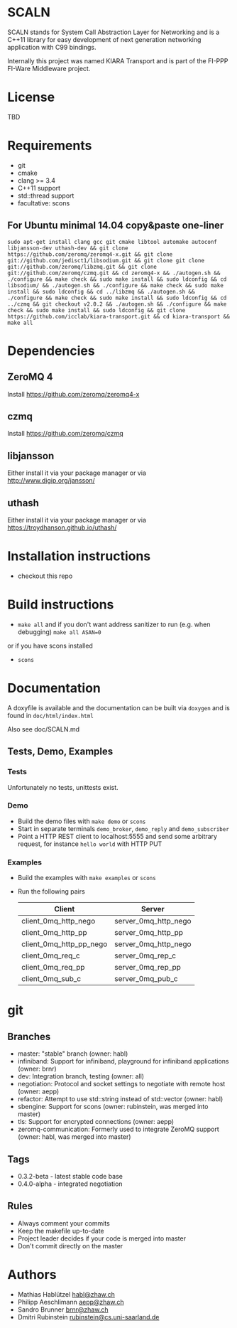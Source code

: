 # SCALN
SCALN stands for System Call Abstraction Layer for Networking
and is a C++11 library for easy development of next generation networking
application with C99 bindings.

Internally this project was named KIARA Transport and is part of the FI-PPP FI-Ware Middleware project.

# License

TBD

# Requirements
* git
* cmake
* clang >= 3.4
* C++11 support
* std::thread support
* facultative: scons

## For Ubuntu minimal 14.04 copy&paste one-liner
`sudo apt-get install clang gcc git cmake libtool automake autoconf libjansson-dev uthash-dev && git clone https://github.com/zeromq/zeromq4-x.git && git clone git://github.com/jedisct1/libsodium.git && git clone git clone git://github.com/zeromq/libzmq.git && git clone git://github.com/zeromq/czmq.git && cd zeromq4-x && ./autogen.sh && ./configure && make check && sudo make install && sudo ldconfig && cd libsodium/ && ./autogen.sh && ./configure && make check && sudo make install && sudo ldconfig && cd ../libzmq && ./autogen.sh && ./configure && make check && sudo make install && sudo ldconfig && cd ../czmq && git checkout v2.0.2 && ./autogen.sh && ./configure && make check && sudo make install && sudo ldconfig && git clone https://github.com/icclab/kiara-transport.git && cd kiara-transport && make all`



# Dependencies
## ZeroMQ 4
Install https://github.com/zeromq/zeromq4-x
## czmq
Install https://github.com/zeromq/czmq
## libjansson
Either install it via your package manager or via http://www.digip.org/jansson/
## uthash
Either install it via your package manager or via https://troydhanson.github.io/uthash/

# Installation instructions
* checkout this repo

# Build instructions
* `make all` and if you don't want address sanitizer to run (e.g. when debugging) `make all ASAN=0`

or if you have scons installed

* `scons`

# Documentation
A doxyfile is available and the documentation can be built via `doxygen` and is found in `doc/html/index.html`

Also see doc/SCALN.md

## Tests, Demo, Examples

### Tests

Unfortunately no tests, unittests exist.

### Demo

* Build the demo files with `make demo` or `scons`
* Start in separate terminals `demo_broker`, `demo_reply` and `demo_subscriber`
* Point a HTTP REST client to localhost:5555 and send some arbitrary request, for instance `hello world` with HTTP PUT

### Examples
* Build the examples with `make examples` or `scons`
* Run the following pairs

  Client                   | Server
  ------------------------ | ----------------------
  client_0mq_http_nego     | server_0mq_http_nego
  client_0mq_http_pp       | server_0mq_http_pp
  client_0mq_http_pp_nego  | server_0mq_http_nego
  client_0mq_req_c         | server_0mq_rep_c
  client_0mq_req_pp        | server_0mq_rep_pp
  client_0mq_sub_c         | server_0mq_pub_c


# git
## Branches
* master: "stable" branch (owner: habl)
* infiniband: Support for infiniband, playground for infiniband applications (owner: brnr)
* dev: Integration branch, testing (owner: all)
* negotiation: Protocol and socket settings to negotiate with remote host (owner: aepp)
* refactor: Attempt to use std::string instead of std::vector<char> (owner: habl)
* sbengine: Support for scons (owner: rubinstein, was merged into master)
* tls: Support for encrypted connections (owner: aepp)
* zeromq-communication: Formerly used to integrate ZeroMQ support (owner: habl, was merged into master)

## Tags
* 0.3.2-beta - latest stable code base
* 0.4.0-alpha - integrated negotiation

## Rules
* Always comment your commits
* Keep the makefile up-to-date
* Project leader decides if your code is merged into master
* Don't commit directly on the master

# Authors
* Mathias Hablützel <habl@zhaw.ch>
* Philipp Aeschlimann <aepp@zhaw.ch>
* Sandro Brunner <brnr@zhaw.ch>
* Dmitri Rubinstein <rubinstein@cs.uni-saarland.de>
